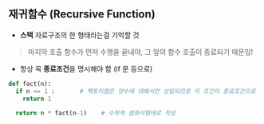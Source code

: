 ## 재귀함수 (Recursive Function) 

- **스택** 자료구조의 한 형태라는걸 기억할 것 
> 마지막 호출 함수가 먼저 수행을 끝내야, 그 앞의 함수 호출이 종료되기 때문임!

- 항상 꼭 **종료조건**을 명시해야 함 (if 문 등으로) 

```python 
def fact(n):
  if n <= 1 :       # 팩토리얼은 양수에 대해서만 성립되므로 이 조건이 종료조건으로 작용한다. 
    return 1 
  
  return n * fact(n-1)    # 수학적 점화식형태로 작성 

```



